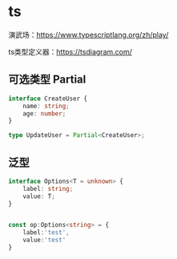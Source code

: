 # ts

演武场：https://www.typescriptlang.org/zh/play/

ts类型定义器：https://tsdiagram.com/



## 可选类型 Partial


```ts
interface CreateUser {
    name: string;
    age: number;
}

type UpdateUser = Partial<CreateUser>;

```

## 泛型

```ts
interface Options<T = unknown> {
    label: string;
    value: T;
}


const op:Options<string> = {
    label:'test',
    value:'test'
}
```